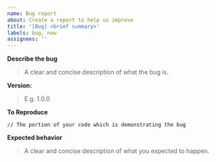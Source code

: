```yaml
---
name: Bug report
about: Create a report to help us improve
title: '[Bug] <brief summary>'
labels: bug, new
assignees: ''
---
```


**Describe the bug**
> A clear and concise description of what the bug is.

**Version:**
> E.g. 1.0.0

**To Reproduce**
```
// The portion of your code which is demonstrating the bug
```

**Expected behavior**
> A clear and concise description of what you expected to happen.
